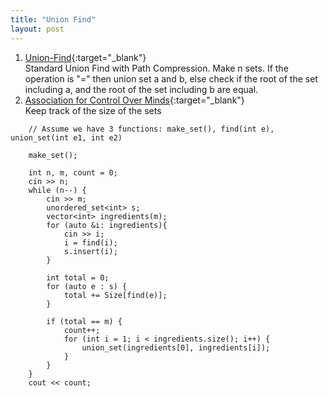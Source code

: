 ```yaml
---
title: "Union Find"
layout: post
---
```

1. [Union-Find](https://open.kattis.com/problems/unionfind){:target="_blank"}\
Standard Union Find with Path Compression. Make n sets. If the operation is "=" then union set a and b, else check if the root of the set including a, and the root of the set including b are equal.
2. [Association for Control Over Minds](https://open.kattis.com/problems/control){:target="_blank"}\
Keep track of the size of the sets
```
    // Assume we have 3 functions: make_set(), find(int e), union_set(int e1, int e2)

    make_set();

    int n, m, count = 0;
    cin >> n;
    while (n--) {
        cin >> m;
        unordered_set<int> s;
        vector<int> ingredients(m);
        for (auto &i: ingredients){
            cin >> i;
            i = find(i);
            s.insert(i);
        }

        int total = 0;
        for (auto e : s) {
            total += Size[find(e)];
        }

        if (total == m) {
            count++;
            for (int i = 1; i < ingredients.size(); i++) {
                union_set(ingredients[0], ingredients[i]);
            }
        }
    }
    cout << count;
```

